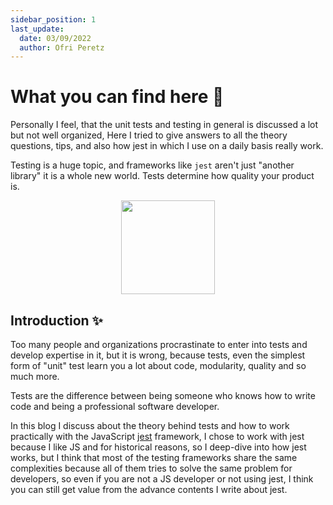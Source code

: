 ```yaml
---
sidebar_position: 1
last_update:
  date: 03/09/2022
  author: Ofri Peretz
---
```


# What you can find here 🧐

Personally I feel, that the unit tests and testing in general is discussed a lot but not well organized,
Here I tried to give answers to all the theory questions, tips, and also how jest in which I use on a daily basis really work.

Testing is a huge topic, and frameworks like `jest` aren't just "another library" it is a whole new world.
Tests determine how quality your product is.

<p align="center">
    <img src="/img/unit-tests.svg" width="150" />
</p>

## Introduction ✨

Too many people and organizations procrastinate to enter into tests and develop expertise in it, but it is wrong, because tests, even the simplest form of "unit" test learn you a lot about code, modularity, quality and so much more.

Tests are the difference between being someone who knows how to write code and being a professional software developer.

In this blog I discuss about the theory behind tests and how to work practically with the JavaScript [jest](https://jestjs.io/) framework, I chose to work with jest because I like JS and for historical reasons, so I deep-dive into how jest works, but I think that most of the testing frameworks share the same complexities because all of them tries to solve the same problem for developers, so even if you are not a JS developer or not using jest, I think you can still get value from the advance contents I write about jest.
